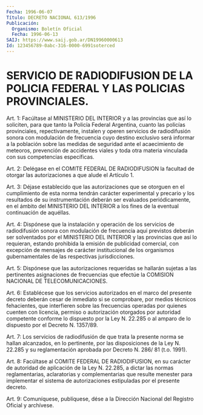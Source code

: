 ```yaml
---
Fecha: 1996-06-07
Título: DECRETO NACIONAL 613/1996
Publicación:
  Organismo: Boletín Oficial
  Fecha: 1996-06-13
SAIJ: https://www.saij.gob.ar/DN19960000613
Id: 123456789-0abc-316-0000-6991soterced
---
```

# SERVICIO DE RADIODIFUSION DE LA POLICIA FEDERAL Y LAS POLICIAS PROVINCIALES.

<a id="1"></a>
Art. 1:  Facúltase  al  MINISTERIO  DEL  INTERIOR  y  a  las provincias que así  lo soliciten, para que tanto la Policía Federal Argentina,  cuanto  las    policías  provinciales,  repectivamente, instalen y operen servicios  de radiodifusión sonora con modulación de frecuencia cuyo destino exclusivo  será  informar a la población sobre  las medidas de seguridad ante el acaecimiento  de  meteoros, prevención  de  accidentes viales y toda otra materia vinculada con sus competencias específicas.

<a id="2"></a>
Art. 2: Delégase en el COMITE FEDERAL DE RADIODIFUSION la facultad de  otorgar  las  autorizaciones  a  que  alude el  Artículo  1.

<a id="3"></a>
Art. 3: Déjase establecido  que las autorizaciones que se otorguen en el cumplimiento de esta norma  tendrán  carácter  experimental y precario  y  los  resultados  de  su  instrumentación  deberán  ser evaluados periódicamente, en el ámbito del MINISTERIO DEL  INTERIOR a los fines de la eventual continuación de aquéllas.

<a id="4"></a>
Art.  4: Dispónese que la instalación y operación de los servicios de radiodifusión sonora con modulación de frecuencia aquí previstos deberán  ser  solventados  por  el  MINISTERIO  DEL  INTERIOR y las provincias  que así lo requieran, estando prohibida la  emisión  de publicidad  comercial,   con  excepción  de  mensajes  de  carácter institucional de los organismos  gubernamentales de las respectivas jurisdicciones.

<a id="5"></a>
Art. 5: Dispónese que las autorizaciones  requeridas  se  hallarán sujetas  a  las pertinentes asignaciones de frecuencias que efectúe la COMISION NACIONAL DE TELECOMUNICACIONES.

<a id="6"></a>
Art. 6: Establécese  que los servicios autorizados en el marco del presente decreto deberán  cesar  de inmediato si se comprobare, por medios técnicos fehacientes, que interfieren  sobre las frecuencias operadas por quienes cuenten con licencia, permiso  o  autorización otorgados por autoridad competente conforme lo dispuesto por la Ley N. 22.285  o  al  amparo  de  lo dispuesto por el Decreto N. 1357/89.

<a id="7"></a>
Art. 7: Los servicios de radiodifusión  de  que  trata la presente norma se hallan alcanzados, en lo pertinente, por las disposiciones de la Ley N. 22.285 y su reglamentación aprobada por  Decreto N. 286/ 81 (t.o. 1991).

<a id="8"></a>
Art.  8:  Facúltase  al  COMITE  FEDERAL  DE RADIODIFUSION, en su carácter de autoridad de aplicación de la Ley N. 22.285,  a dictar las  normas  reglamentarias,  aclaratorias  y  complementarias  que resulte  menester  para  implementar  el  sistema de autorizaciones estipuladas por el presente decreto.

<a id="9"></a>
Art. 9: Comuníquese, publíquese, dése a la  Dirección Nacional del Registro  Oficial  y  archívese.